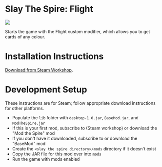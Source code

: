 # Slay The Spire: Flight

![](media/screenshot.png)

Starts the game with the Flight custom modifier, which allows you to get cards of any colour.

# Installation Instructions

[Download from Steam Workshop](https://steamcommunity.com/sharedfiles/filedetails/?id=2992811719).

# Development Setup

These instructions are for Steam; follow appropriate download instructions for other platforms.

- Populate the `lib` folder with `desktop-1.0.jar`, `BaseMod.jar`, and `ModTheSpire.jar`
- If this is your first mod, subscribe to (Steam workshop) or download the "Mod the Spire" mod
- If you don't have it downloaded, subscribe to or download the "BaseMod" mod
- Create the `<slay the spire directory>/mods` directory if it doesn't exist
- Copy the JAR file for this mod over into `mods`
- Run the game with mods enabled

